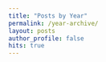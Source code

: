 ```yaml
---
title: "Posts by Year"
permalink: /year-archive/
layout: posts
author_profile: false
hits: true
---
```

